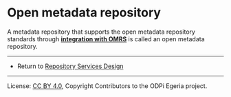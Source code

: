 <!-- SPDX-License-Identifier: CC-BY-4.0 -->
<!-- Copyright Contributors to the ODPi Egeria project. -->

# Open metadata repository

A metadata repository that supports the open metadata repository standards 
through **[integration with OMRS](integrating-metadata-repository-with-omrs.md)** is
called an open metadata repository.


----
* Return to [Repository Services Design](.)

----
License: [CC BY 4.0](https://creativecommons.org/licenses/by/4.0/),
Copyright Contributors to the ODPi Egeria project.